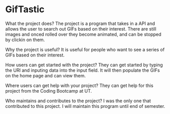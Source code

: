 # GifTastic

What the project does? The project is a program that takes in a API and allows the user to search out GIFs based on their interest. There are still images and onced rolled over they become animated, and can be stopped by clickin on them. 

Why the project is useful? It is useful for people who want to see a series of GIFs based on their interest.

How users can get started with the project? They can get started by typing the URl and inputing data into the input field. It will then populate the GIFs on the home page and can view them. 

Where users can get help with your project? They can get help for this project from the Coding Bootcamp at UT.

Who maintains and contributes to the project? I was the only one that contributed to this project. I will maintain this program until end of semester.
